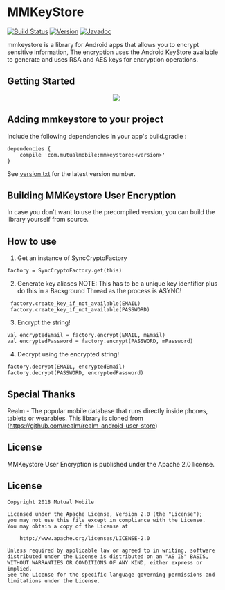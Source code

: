# MMKeyStore

[![Build Status](https://travis-ci.org/mutualmobile/mmkeystore.svg)](https://travis-ci.org/mutualmobile/mmkeystore)
[![Version](https://api.bintray.com/packages/mutualmobile/Android/mmkeystore/images/download.svg)](https://bintray.com/mutualmobile/Android/mmkeystore)
[![Javadoc](https://javadoc-emblem.rhcloud.com/doc/com.mutualmobile/mmkeystore/badge.svg)](http://www.javadoc.io/doc/com.mutualmobile/mmkeystore)

mmkeystore is a library for Android apps that allows you to encrypt sensitive information, The encryption uses the Android KeyStore available to generate and uses RSA and AES keys for encryption operations.

## Getting Started

<p align="center"><img src="https://giphy.com/gifs/2WH71Azrx2ksWMGbsG/embed"></p>


## Adding mmkeystore to your project

Include the following dependencies in your app's build.gradle :

```
dependencies {
    compile 'com.mutualmobile:mmkeystore:<version>'
}
```

See [version.txt](version.txt) for the latest version number.

## Building MMKeystore User Encryption

In case you don't want to use the precompiled version, you can build the library yourself from source.


## How to use

1. Get an instance of SyncCryptoFactory

```
factory = SyncCryptoFactory.get(this)
```

2. Generate key aliases
NOTE: This has to be a unique key identifier plus do this in a Background Thread as the process is ASYNC!

```
 factory.create_key_if_not_available(EMAIL)
 factory.create_key_if_not_available(PASSWORD)
```

3. Encrypt the string!

```
val encryptedEmail = factory.encrypt(EMAIL, mEmail)
val encryptedPassword = factory.encrypt(PASSWORD, mPassword)
```

4. Decrypt using the encrypted string!

```
factory.decrypt(EMAIL, encryptedEmail)
factory.decrypt(PASSWORD, encryptedPassword)
```

## Special Thanks

Realm - The popular mobile database that runs directly inside phones, tablets or wearables. This library is cloned from (https://github.com/realm/realm-android-user-store)

## License

MMKeystore User Encryption is published under the Apache 2.0 license.

License
-------

    Copyright 2018 Mutual Mobile

    Licensed under the Apache License, Version 2.0 (the "License");
    you may not use this file except in compliance with the License.
    You may obtain a copy of the License at

        http://www.apache.org/licenses/LICENSE-2.0

    Unless required by applicable law or agreed to in writing, software
    distributed under the License is distributed on an "AS IS" BASIS,
    WITHOUT WARRANTIES OR CONDITIONS OF ANY KIND, either express or implied.
    See the License for the specific language governing permissions and
    limitations under the License.
